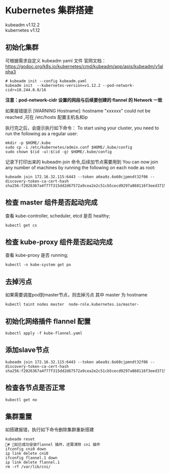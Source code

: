 # Kubernetes 集群搭建
kubeadm v1.12.2    
kubernetes v1.12

## 初始化集群
可根据需求自定义 kubeadm yaml 文件
官网文档： https://godoc.org/k8s.io/kubernetes/cmd/kubeadm/app/apis/kubeadm/v1alpha3

```
# kubeadm init --config kubeadm.yaml
kubeadm init  --kubernetes-version=v1.12.2 --pod-network-cidr=10.244.0.0/16 
```
**注意：pod-network-cidr 设置的网段与后续要创建的 flannel 的 Network 一致**

如果报错提示	[WARNING Hostname]: hostname "xxxxxx" could not be reached ,可在 /etc/hosts 配置主机名和ip    

执行完之后，会提示执行如下命令：
To start using your cluster, you need to run the following as a regular user:

```
mkdir -p $HOME/.kube
sudo cp -i /etc/kubernetes/admin.conf $HOME/.kube/config
sudo chown $(id -u):$(id -g) $HOME/.kube/config
```
记录下打印出来的 kubeadm join 命令,后续加节点需要用到
You can now join any number of machines by running the following on each node
as root:

```
kubeadm join 172.16.32.115:6443 --token a6ea9z.6o60cjpmndt32f06 --discovery-token-ca-cert-hash sha256:f2026367a4f77f315dd2d67572a9cea2e2c51cb5cecd9297a868116f3eed3715
```

## 检查 master 组件是否起动完成
查看 kube-controller, scheduler, etcd 是否 healthy;
```
kubectl get cs
```

## 检查 kube-proxy 组件是否起动完成
查看 kube-proxy 是否 running;
```
kubectl -n kube-system get po
```

## 去掉污点
如果需要调度pod到master节点，则去掉污点
其中 master 为 hostname
```
kubectl taint nodes master  node-role.kubernetes.io/master-
```

## 初始化网络插件 flannel 配置
```
kubectl apply -f kube-flannel.yaml
```

## 添加slave节点
```
kubeadm join 172.16.32.115:6443 --token a6ea9z.6o60cjpmndt32f06 --discovery-token-ca-cert-hash sha256:f2026367a4f77f315dd2d67572a9cea2e2c51cb5cecd9297a868116f3eed3715
```

## 检查各节点是否正常
```
kubectl get no
```

## 集群重置
如搭建报错，执行如下命令删除集群重新搭建
```
kubeadm reset
# 如已成功安装flannel 插件，还需清除 cni 插件
ifconfig cni0 down
ip link delete cni0
ifconfig flannel.1 down
ip link delete flannel.1
rm -rf /var/lib/cni/
```

